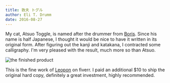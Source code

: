 ```yaml
---
title: 敦夫 トグル
author: Eli T. Drumm
date: 2016-08-27
---
```


My cat, Atsuo Toggle, is named after the drummer from [Boris](https://en.wikipedia.org/wiki/Boris_(band)).
Since his name is half Japanese, I thought it would be nice to have it written in its original form.
After figuring out the kanji and katakana, I contracted some calligraphy. I'm very pleased with the
result, much more so than Atsuo.


![](https://dl.dropboxusercontent.com/u/2280103/dteli/images/posts/atsuotoguru.jpg "the finished product")



This is the fine work of [Leopon](https://www.fiverr.com/s2/4f6ae72607) on fiverr.
I paid an additional $10 to ship the original hard copy, definitely a great investment, highly recommended.
